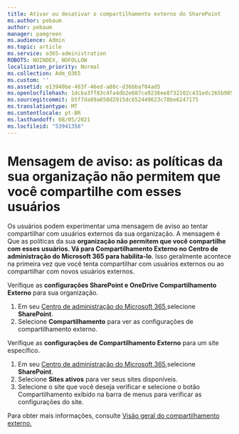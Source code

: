 ```yaml
---
title: Ativar ou desativar o compartilhamento externo do SharePoint
ms.author: pebaum
author: pebaum
manager: pamgreen
ms.audience: Admin
ms.topic: article
ms.service: o365-administration
ROBOTS: NOINDEX, NOFOLLOW
localization_priority: Normal
ms.collection: Adm_O365
ms.custom: ''
ms.assetid: e13940be-483f-46ed-a88c-d36bbaf04ad5
ms.openlocfilehash: 1dcba3ff83c4fa4db2e687ca9236ee8732102c431edc265b9856c94c126708d9
ms.sourcegitcommit: b5f7da89a650d2915dc652449623c78be6247175
ms.translationtype: MT
ms.contentlocale: pt-BR
ms.lasthandoff: 08/05/2021
ms.locfileid: "53941356"
---
```

# <a name="warning-message-your-organizations-policies-dont-allow-you-to-share-with-these-users"></a>Mensagem de aviso: as políticas da sua organização não permitem que você compartilhe com esses usuários

Os usuários podem experimentar uma mensagem de aviso ao tentar compartilhar com usuários externos da sua organização. A mensagem é Que as políticas da sua **organização não permitem que você compartilhe com esses usuários. Vá para Compartilhamento Externo no Centro de administração do Microsoft 365 para habilita-lo**. Isso geralmente acontece na primeira vez que você tenta compartilhar com usuários externos ou ao compartilhar com novos usuários externos.

Verifique as **configurações SharePoint e OneDrive Compartilhamento Externo** para sua organização.

1. Em seu [Centro de administração do Microsoft 365,](https://admin.microsoft.com/AdminPortal/Home#/homepage">https://admin.microsoft.com/)selecione **SharePoint**.
3. Selecione **Compartilhamento** para ver as configurações de compartilhamento externo.

Verifique as **configurações de Compartilhamento Externo** para um site específico.

1. Em seu [Centro de administração do Microsoft 365,](https://admin.microsoft.com/AdminPortal/Home#/homepage">https://admin.microsoft.com/)selecione **SharePoint**.
2. Selecione **Sites ativos** para ver seus sites disponíveis.
3. Selecione o site que você deseja  verificar e selecione o botão Compartilhamento exibido na barra de menus para verificar as configurações do site.

Para obter mais informações, consulte [Visão geral do compartilhamento externo.](https://docs.microsoft.com/sharepoint/external-sharing-overview)